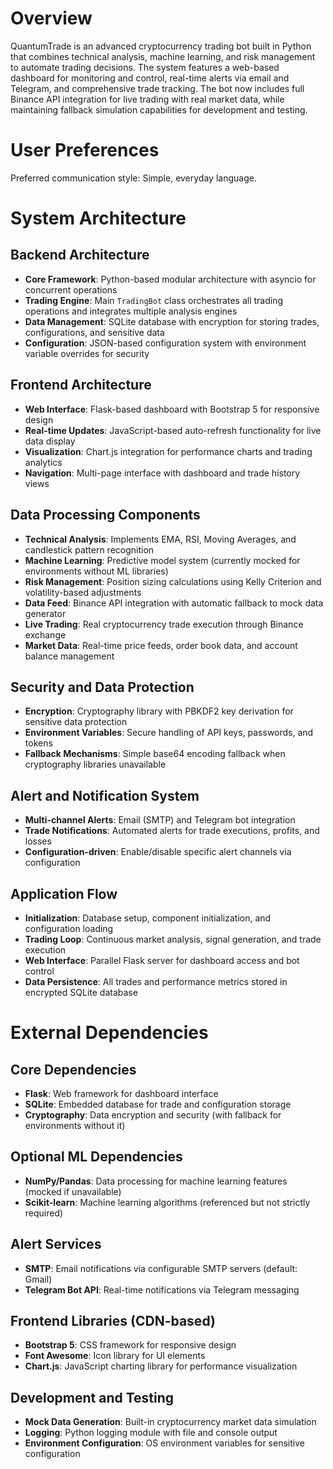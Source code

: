 # Overview

QuantumTrade is an advanced cryptocurrency trading bot built in Python that combines technical analysis, machine learning, and risk management to automate trading decisions. The system features a web-based dashboard for monitoring and control, real-time alerts via email and Telegram, and comprehensive trade tracking. The bot now includes full Binance API integration for live trading with real market data, while maintaining fallback simulation capabilities for development and testing.

# User Preferences

Preferred communication style: Simple, everyday language.

# System Architecture

## Backend Architecture
- **Core Framework**: Python-based modular architecture with asyncio for concurrent operations
- **Trading Engine**: Main `TradingBot` class orchestrates all trading operations and integrates multiple analysis engines
- **Data Management**: SQLite database with encryption for storing trades, configurations, and sensitive data
- **Configuration**: JSON-based configuration system with environment variable overrides for security

## Frontend Architecture
- **Web Interface**: Flask-based dashboard with Bootstrap 5 for responsive design
- **Real-time Updates**: JavaScript-based auto-refresh functionality for live data display
- **Visualization**: Chart.js integration for performance charts and trading analytics
- **Navigation**: Multi-page interface with dashboard and trade history views

## Data Processing Components
- **Technical Analysis**: Implements EMA, RSI, Moving Averages, and candlestick pattern recognition
- **Machine Learning**: Predictive model system (currently mocked for environments without ML libraries)
- **Risk Management**: Position sizing calculations using Kelly Criterion and volatility-based adjustments
- **Data Feed**: Binance API integration with automatic fallback to mock data generator
- **Live Trading**: Real cryptocurrency trade execution through Binance exchange
- **Market Data**: Real-time price feeds, order book data, and account balance management

## Security and Data Protection
- **Encryption**: Cryptography library with PBKDF2 key derivation for sensitive data protection
- **Environment Variables**: Secure handling of API keys, passwords, and tokens
- **Fallback Mechanisms**: Simple base64 encoding fallback when cryptography libraries unavailable

## Alert and Notification System
- **Multi-channel Alerts**: Email (SMTP) and Telegram bot integration
- **Trade Notifications**: Automated alerts for trade executions, profits, and losses
- **Configuration-driven**: Enable/disable specific alert channels via configuration

## Application Flow
- **Initialization**: Database setup, component initialization, and configuration loading
- **Trading Loop**: Continuous market analysis, signal generation, and trade execution
- **Web Interface**: Parallel Flask server for dashboard access and bot control
- **Data Persistence**: All trades and performance metrics stored in encrypted SQLite database

# External Dependencies

## Core Dependencies
- **Flask**: Web framework for dashboard interface
- **SQLite**: Embedded database for trade and configuration storage
- **Cryptography**: Data encryption and security (with fallback for environments without it)

## Optional ML Dependencies
- **NumPy/Pandas**: Data processing for machine learning features (mocked if unavailable)
- **Scikit-learn**: Machine learning algorithms (referenced but not strictly required)

## Alert Services
- **SMTP**: Email notifications via configurable SMTP servers (default: Gmail)
- **Telegram Bot API**: Real-time notifications via Telegram messaging

## Frontend Libraries (CDN-based)
- **Bootstrap 5**: CSS framework for responsive design
- **Font Awesome**: Icon library for UI elements
- **Chart.js**: JavaScript charting library for performance visualization

## Development and Testing
- **Mock Data Generation**: Built-in cryptocurrency market data simulation
- **Logging**: Python logging module with file and console output
- **Environment Configuration**: OS environment variables for sensitive configuration